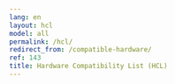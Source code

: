 ```yaml
---
lang: en
layout: hcl
model: all
permalink: /hcl/
redirect_from: /compatible-hardware/
ref: 143
title: Hardware Compatibility List (HCL)
---
```

